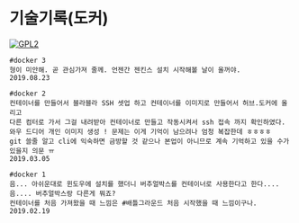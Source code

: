 # 기술기록(도커)

[![GPL2](https://img.shields.io/badge/license-GPL2-yellowgreen.svg)](https://github.com/parkkw09/parkSync/edit/master/LICENSE)

```
#docker 3
형이 미안해. 곧 관심가져 줄께. 언젠간 젠킨스 설치 시작해볼 날이 올꺼야.
2019.08.23
```

```
#docker 2
컨테이너를 만들어서 블라블라 SSH 셋업 하고 컨테이너를 이미지로 만들어서 허브.도커에 올리고
다른 컴터로 가서 그걸 내려받아 컨테이너로 만들고 작동시켜서 ssh 접속 까지 확인하였다.
와우 드디어 개인 이미지 생성 ! 문제는 이게 기억이 남으려나 엄청 복잡한데 ㅎㅎㅎㅎ
git 쓸줄 알고 cli에 익숙하면 금방할 것 같으나 본업이 아니므로 계속 기억하고 있을 수가 있을지 의문 ㅠ
2019.03.05
```

```
#docker 1
음... 아쉬운대로 윈도우에 설치를 했더니 버추얼박스를 컨테이너로 사용한다고 한다....
음.... 버추얼박스랑 다른게 뭐죠?
컨테이너를 처음 가져왔을 때 느낌은 #배틀그라운드 처음 시작했을 때 느낌이구나.
2019.02.19
```
